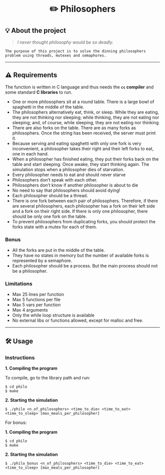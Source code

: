 <h1 align="center">
	✏️ Philosophers
</h1>

## 💡 About the project

> _I never thought philosophy would be so deadly._

	The purpose of this project is to solve the dinning philosophers problem using threads, mutexes and semaphores.

---

## ⚠️ Requirements

The function is written in C language and thus needs the **`cc` compiler** and some standard **C libraries** to run.

* One or more philosophers sit at a round table. There is a large bowl of spaghetti in the middle of the table.
* The philosophers alternatively eat, think, or sleep.
	While they are eating, they are not thinking nor sleeping;
	while thinking, they are not eating nor sleeping;
	and, of course, while sleeping, they are not eating nor thinking
* There are also forks on the table. There are as many forks as philosophers.
Once the string has been received, the server must print it.
* Because serving and eating spaghetti with only one fork is very inconvenient, a
philosopher takes their right and their left forks to eat, one in each hand.
* When a philosopher has finished eating, they put their forks back on the table and
start sleeping. Once awake, they start thinking again. The simulation stops when
a philosopher dies of starvation.
* Every philosopher needs to eat and should never starve
* Philosophers don’t speak with each other.
* Philosophers don’t know if another philosopher is about to die
* No need to say that philosophers should avoid dying!
* Each philosopher should be a thread.
* There is one fork between each pair of philosophers. Therefore, if there are several
philosophers, each philosopher has a fork on their left side and a fork on their right
side. If there is only one philosopher, there should be only one fork on the table.
* To prevent philosophers from duplicating forks, you should protect the forks state
with a mutex for each of them.

### Bonus

* All the forks are put in the middle of the table.
* They have no states in memory but the number of available forks is represented by
a semaphore.
* Each philosopher should be a process. But the main process should not be a
philosopher.

### Limitations

* Max 25 lines per function
* Max 5 functions per file
* Max 5 vars per function
* Max 4 arguments
* Only the while loop structure is available
* No external libs or functions allowed, except for malloc and free.

---
## 🛠️ Usage

### Instructions

**1. Compiling the program**

To compile, go to the library path and run:

```shell
$ cd philo
$ make
```

**2. Starting the simulation**

```shell
$ ./philo <n_of_philosophers> <time_to_die> <time_to_eat> <time_to_sleep> [max_meals_per_philosopher]
```

For bonus:

**1. Compiling the program**

```shell
$ cd philo
$ make
```

**2. Starting the simulation**

```shell
$ ./philo_bonus <n_of_philosophers> <time_to_die> <time_to_eat> <time_to_sleep> [max_meals_per_philosopher]
```